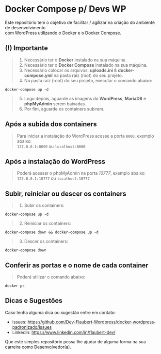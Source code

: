 # Docker Compose p/ Devs WP

Este repositório tem o objetivo de facilitar / agilizar na criação do ambiente de desenvolvimento<br/> com WordPress utilizando o Docker e o Docker Compose.
<br/>

## (!) Importante

> 1. Necessário ter o **Docker** instalado na sua máquina.
> 2. Necessário ter o **Docker Compose** instalado na sua máquina.
> 3. Necessário colocar os arquivos: **uploads.ini** & **docker-compose.yml** na pasta raiz (root) do seu projeto.
> 4. Na pasta raiz (root) do seu projeto, executar o comando abaixo:

```shell
docker-compose up -d 
```

> 5. Logo depois, aguarde as imagens do **WordPress**, **MariaDB** e **phpMyAdmin** serem baixadas.
> 6. Por fim, aguarde os containers subirem.

## Após a subida dos containers

> Para iniciar a instalação do WordPress acesse a porta `8000`, exemplo abaixo:<br/>
> `127.0.0.1:8000` ou `localhost:8000`

## Após a instalação do WordPress

> Poderá acessar o phpMyAdmin na porta *10777*, exemplo abaixo:<br/>
> `127.0.0.1:10777` ou `localhost:10777`

## Subir, reiniciar ou descer os containers

> 1. Subir os containers:
```shell
docker-compose up -d
```
> 2. Reiniciar os containers:
```shell
docker-compose down && docker-compose up -d
```
> 3. Descer os containers:
```shell
docker-compose down
```

## Conferir as portas e o nome de cada container

> Poderá utilizar o comando abaixo:

```shell
docker ps
```

## Dicas e Sugestões

Caso tenha alguma dica ou sugestão entre em contato:

- Issues: https://github.com/Dev-Flaubert-Wordpress/docker-wordpress-padronizado/issues
- Linkedin: https://www.linkedin.com/in/flaubert-dev/

Que este simples repositório possa lhe ajudar de alguma forma na sua carreira como Desenvolvedor(a).
